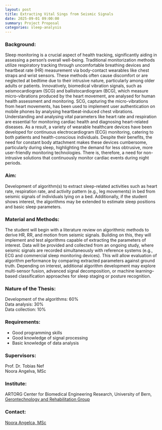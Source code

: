 ```yaml
---
layout: post
title: Extracting Vital Sings from Seismic Signals
date: 2025-09-01 09:00:00
summary: Project Proposal
categories: sleep-analysis
---
```


### Background:
Sleep monitoring is a crucial aspect of health tracking, significantly aiding in assessing a person’s overall well-being. Traditional monitorization methods utilize respiratory tracking through uncomfortable breathing devices and heartbeat rate (HR) measurement via body-contact wearables like chest straps and wrist sensors. These methods often cause discomfort or are neglected at bedtime due to their intrusive nature, particularly among older adults or patients. Innovatively, biomedical vibration signals, such as seismocardiogram (SCG) and ballistocardiogram (BCG), which measure micro-vibrations produced by the heart movement, are analysed for human health assessment and monitoring. SCG, capturing the micro-vibrations from heart movements, has been used to implement user authentication on mobile phones by analysing heartbeat-induced chest vibrations. Understanding and analysing vital parameters like heart rate and respiration are essential for monitoring cardiac health and diagnosing heart-related diseases. As a result, a variety of wearable healthcare devices have been developed for continuous electrocardiogram (ECG) monitoring, catering to both patients and health-conscious individuals. Despite their benefits, the need for constant body attachment makes these devices cumbersome, particularly during sleep, highlighting the demand for less obtrusive, more user-friendly monitoring technologies. There is, therefore, a need for non-intrusive solutions that continuously monitor cardiac events during night periods.

### Aim:
Development of algorithm(s) to extract sleep-related activities such as heart rate, respiration rate, and activity pattern (e.g., leg movements) in bed from seismic signals of individuals lying on a bed. Additionally, if the student shows interest, the algorithms may be extended to estimate sleep positions and basic sleep parameters.

### Material and Methods:
The student will begin with a literature review on algorithmic methods to derive HR, RR, and motion from seismic signals. Building on this, they will implement and test algorithms capable of extracting the parameters of interest. Data will be provided and collected from an ongoing study, where seismic signals are recorded simultaneously with reference systems (e.g., ECG and commercial sleep monitoring devices). This will allow evaluation of algorithm performance by comparing extracted parameters against ground truth. Depending on interest, additional algorithm development may explore multi-sensor fusion, advanced signal decomposition, or machine learning–based classification approaches for sleep staging or posture recognition.

### Nature of the Thesis:
Development of the algorithms: 60%  
Data analysis: 30%  
Data collection: 10%

### Requirements:
- Good programming skills
- Good knowledge of signal processing
- Basic knowledge of data analysis

### Supervisors:
Prof. Dr. Tobias Nef  
Noora Angelva, MSc

### Institute:
ARTORG Center for Biomedical Engineering Research, University of Bern, [Gerontechnology and Rehabilitation Group](https://www.artorg.unibe.ch/research/ger/index_eng.html)

### Contact:
[Noora Angelca, MSc](mailto:noora.angelva@unibe.ch)

